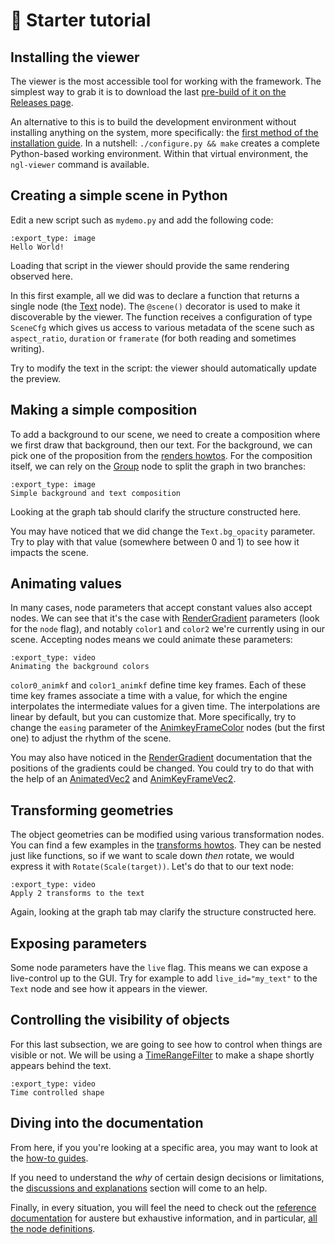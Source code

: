 # 🔰 Starter tutorial

## Installing the viewer

The viewer is the most accessible tool for working with the framework. The
simplest way to  grab it is to download the last [pre-build of it on the
Releases page][releases].

An alternative to this is to build the development environment without
installing anything on the system, more specifically: the [first method of the
installation guide][install]. In a nutshell: `./configure.py && make` creates a
complete Python-based working environment. Within that virtual environment, the
`ngl-viewer` command is available.

[releases]: https://github.com/NopeFoundry/nope.gl/releases/
[install]: /usr/howto/installation.md

## Creating a simple scene in Python

Edit a new script such as `mydemo.py` and add the following code:

```{nope} starter.hello_world
:export_type: image
Hello World!
```

Loading that script in the viewer should provide the same rendering observed
here.

In this first example, all we did was to declare a function that returns a
single node (the [Text] node). The `@scene()` decorator is used to make it
discoverable by the viewer. The function receives a configuration of type
`SceneCfg` which gives us access to various metadata of the scene such as
`aspect_ratio`, `duration` or `framerate` (for both reading and sometimes
writing).

Try to modify the text in the script: the viewer should automatically update
the preview.

## Making a simple composition

To add a background to our scene, we need to create a composition where we first
draw that background, then our text. For the background, we can pick one of the
proposition from the [renders howtos]. For the composition itself, we can rely
on the [Group] node to split the graph in two branches:

```{nope} starter.bg_fg_composition
:export_type: image
Simple background and text composition
```

Looking at the graph tab should clarify the structure constructed here.

You may have noticed that we did change the `Text.bg_opacity` parameter. Try to
play with that value (somewhere between 0 and 1) to see how it impacts the scene.

## Animating values

In many cases, node parameters that accept constant values also accept nodes.
We can see that it's the case with [RenderGradient] parameters (look for the
`node` flag), and notably `color1` and `color2` we're currently using in our
scene. Accepting nodes means we could animate these parameters:

```{nope} starter.animated
:export_type: video
Animating the background colors
```

`color0_animkf` and `color1_animkf` define time key frames. Each of these time
key frames associate a time with a value, for which the engine interpolates the
intermediate values for a given time. The interpolations are linear by default,
but you can customize that. More specifically, try to change the `easing`
parameter of the [AnimkeyFrameColor] nodes (but the first one) to adjust the
rhythm of the scene.

You may also have noticed in the [RenderGradient] documentation that the
positions of the gradients could be changed. You could try to do that with the
help of an [AnimatedVec2] and [AnimKeyFrameVec2].

## Transforming geometries

The object geometries can be modified using various transformation nodes. You
can find a few examples in the [transforms howtos]. They can be nested just like
functions, so if we want to scale down *then* rotate, we would express it with
`Rotate(Scale(target))`. Let's do that to our text node:

```{nope} starter.transforms
:export_type: video
Apply 2 transforms to the text
```

Again, looking at the graph tab may clarify the structure constructed here.

## Exposing parameters

Some node parameters have the `live` flag. This means we can expose a
live-control up to the GUI. Try for example to add `live_id="my_text"` to the
`Text` node and see how it appears in the viewer.

## Controlling the visibility of objects

For this last subsection, we are going to see how to control when things are
visible or not. We will be using a [TimeRangeFilter] to make a shape shortly
appears behind the text.

```{nope} starter.timeranges
:export_type: video
Time controlled shape
```

## Diving into the documentation

From here, if you you're looking at a specific area, you may want to look at
the [how-to guides][howto].

If you need to understand the *why* of certain design decisions or limitations,
the [discussions and explanations][expl] section will come to an help.

Finally, in every situation, you will feel the need to check out the [reference
documentation][refdoc] for austere but exhaustive information, and in
particular, [all the node definitions][ref-libnopegl].

[renders howtos]: /usr/howto/renders.md
[transforms howtos]: /usr/howto/transforms.md
[Text]: /usr/ref/libnopegl.md#text
[Group]: /usr/ref/libnopegl.md#group
[RenderGradient]: /usr/ref/libnopegl.md#rendergradient
[AnimKeyFrameColor]: /usr/ref/libnopegl.md#animkeyframecolor
[AnimatedVec2]: /usr/ref/libnopegl.md#animatedvec2
[AnimKeyFrameVec2]: /usr/ref/libnopegl.md#animkeyframevec2
[TimeRangeFilter]: /usr/ref/libnopegl.md#timerangefilter
[howto]: /usr/howto/index.md
[expl]: /usr/expl/index.md
[refdoc]: /usr/ref/index.md
[ref-libnopegl]: /usr/ref/libnopegl.md
